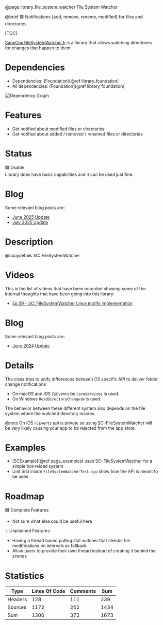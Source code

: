 @page library_file_system_watcher File System Watcher

@brief 🟩 Notifications {add, remove, rename, modified} for files and directories

[TOC]

[SaneCppFileSystemWatcher.h](https://github.com/Pagghiu/SaneCppLibraries/releases/latest/download/SaneCppFileSystemWatcher.h) is a library that allows watching directories for changes that happen to them.  

# Dependencies
- Dependencies: [Foundation](@ref library_foundation)
- All dependencies: [Foundation](@ref library_foundation)

![Dependency Graph](FileSystemWatcher.svg)


# Features
- Get notified about modified files or directories
- Get notified about added / removed / renamed files or directories

# Status
🟩 Usable  
Library does have basic capabilities and it can be used just fine.

# Blog

Some relevant blog posts are:

- [June 2025 Update](https://pagghiu.github.io/site/blog/2025-06-30-SaneCppLibrariesUpdate.html)
- [July 2025 Update](https://pagghiu.github.io/site/blog/2025-07-31-SaneCppLibrariesUpdate.html)

# Description

@copydetails SC::FileSystemWatcher

# Videos

This is the list of videos that have been recorded showing some of the internal thoughts that have been going into this library:

- [Ep.09 - SC::FileSystemWatcher Linux inotify implementation](https://www.youtube.com/watch?v=92saVDCRnCI)

# Blog

Some relevant blog posts are:

- [June 2024 Update](https://pagghiu.github.io/site/blog/2024-06-30-SaneCppLibrariesUpdate.html)

# Details

The class tries to unify differences between OS specific API to deliver folder change notifications

- On macOS and iOS `FSEvents` by `CoreServices` is used.  
- On Windows `ReadDirectoryChangesW` is used.  

The behavior between these different system also depends on the file system where the watched directory resides.

@note On iOS `FSEvents` api is private so using SC::FileSystemWatcher will be very likely causing your app to be rejected from the app store.

# Examples

- [SCExample](@ref page_examples) uses SC::FileSystemWatcher for a simple hot-reload system
- Unit test inside `FileSystemWatcherTest.cpp` show how the API is meant to be used

# Roadmap

🟦 Complete Features:
- Not sure what else could be useful here

💡 Unplanned Features:
- Having a thread based polling stat watcher that checks file modifications on intervals as fallback
- Allow users to provide their own thread instead of creating it behind the scenes

# Statistics
| Type      | Lines Of Code | Comments  | Sum   |
|-----------|---------------|-----------|-------|
| Headers   | 128			| 111		| 239	|
| Sources   | 1172			| 262		| 1434	|
| Sum       | 1300			| 373		| 1673	|
